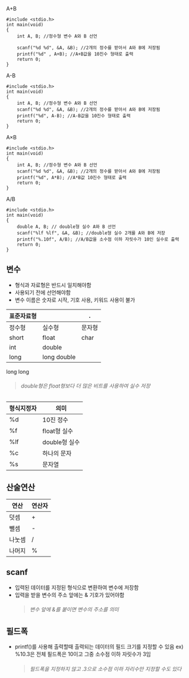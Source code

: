 A+B
```
#include <stdio.h>
int main(void)
{
    int A, B; //정수형 변수 A와 B 선언
    
    scanf("%d %d", &A, &B); //2개의 정수를 받아서 A와 B에 저장됨
    printf("%d" , A+B); //A+B값을 10진수 형태로 출력
    return 0;
}
```
A-B
```
#include <stdio.h>
int main(void)
{
    int A, B; //정수형 변수 A와 B 선언
    scanf("%d %d", &A, &B); //2개의 정수를 받아서 A와 B에 저장됨
    printf("%d", A-B); //A-B값을 10진수 형태로 출력
    return 0;
}
```
A×B
```
#include <stdio.h>
int main(void)
{
    int A, B; //정수형 변수 A와 B 선언
    scanf("%d %d", &A, &B); //2개의 정수를 받아서 A와 B에 저장됨
    printf("%d", A*B); //A*B값 10진수 형태로 출력
    return 0;
}
```
A/B
```
#include <stdio.h>
int main(void)
{
    double A, B; // double형 실수 A와 B 선언
    scanf("%lf %lf", &A, &B); //double형 실수 2개를 A와 B에 저장
    printf("%.10f", A/B); //A/B값을 소수점 이하 자릿수가 10인 실수로 출력
    return 0;
}
```

## 변수
* 형식과 자료형은 반드시 일치해야함
* 사용되기 전에 선언해야함
* 변수 이름은 숫자로 시작, 기호 사용, 키워드 사용이 불가


표준자료형||    .
--|--|-
정수형| 실수형 | 문자형
short|float|char
int|double
long|long double
long long
> ###### double형은 float형보다 더 많은 비트를 사용하여 실수 저장

형식지정자 | 의미
---|----
%d | 10진 정수
%f | float형 실수
%lf | double형 실수
%c | 하나의 문자
%s | 문자열


## 산술연산
연산|연산자
-|-
덧셈|+
뺄셈|-
나눗셈|/
나머지|%

## scanf
* 입력된 데이터를 지정된 형식으로 변환하여 변수에 저장함
* 입력을 받을 변수의 주소 앞에는 & 기호가 있어야함
  >###### 변수 앞에 &를 붙이면 변수의 주소를 의미

## 필드폭
* printf()를 사용해 출력할때 출력되는 데이터의 필드 크기를 지정할 수 있음
  ex) %10.3은 전체 필드폭은 10이고 그중 소수점 이하 자릿수가 3임
  >###### 필드폭을 지정하지 않고 .3으로 소수점 이하 자리수만 지정할 수도 있다